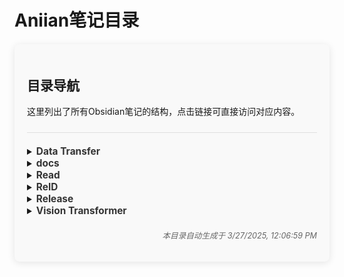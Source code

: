 # Aniian笔记目录

<div class="directory-container">
  <div class="directory-header">
    <h2>目录导航</h2>
    <p>这里列出了所有Obsidian笔记的结构，点击链接可直接访问对应内容。</p>
  </div>

  <div class="directory-content">
<details class="directory-folder">
  <summary><strong>Data Transfer</strong></summary>
  <div class="file-item">  - <a href="/aniian/Data%20Transfer/Index" class="file-link">Index</a></div>
  <div class="file-item">  - <a href="/aniian/Data%20Transfer/%E6%95%B0%E6%8D%AE%E7%9A%84%E9%A2%84%E5%A4%84%E7%90%86" class="file-link">数据的预处理</a></div>
  <div class="file-item">  - <a href="/aniian/Data%20Transfer/%E6%9C%AA%E5%91%BD%E5%90%8D" class="file-link">未命名</a></div>
</details>
<details class="directory-folder">
  <summary><strong>docs</strong></summary>
</details>
<details class="directory-folder">
  <summary><strong>Read</strong></summary>
  <details class="directory-folder">
    <summary><strong>Book</strong></summary>
    <details class="directory-folder">
      <summary><strong>AI Engineering Building Applications with Foundation Models</strong></summary>
      <div class="file-item">      - <a href="/aniian/Read/Book/AI%20Engineering%20Building%20Applications%20with%20Foundation%20Models/AI%20Engineering%20Building%20Applications%20with%20Foundation%20Models" class="file-link">AI Engineering Building Applications with Foundation Models</a></div>
      <div class="file-item">      - <a href="/aniian/Read/Book/AI%20Engineering%20Building%20Applications%20with%20Foundation%20Models/%E7%AC%AC10%E7%AB%A0%EF%BC%9A%20AI%E5%B7%A5%E7%A8%8B%E6%9E%B6%E6%9E%84%E5%92%8C%E7%94%A8%E6%88%B7%E5%8F%8D%E9%A6%88" class="file-link">第10章： AI工程架构和用户反馈</a></div>
      <div class="file-item">      - <a href="/aniian/Read/Book/AI%20Engineering%20Building%20Applications%20with%20Foundation%20Models/%E7%AC%AC1%E7%AB%A0%EF%BC%9A%20%E4%BB%8B%E7%BB%8D%E4%BD%BF%E7%94%A8%E5%9F%BA%E7%A1%80%E6%A8%A1%E5%9E%8B%E6%9E%84%E5%BB%BAAI%E5%BA%94%E7%94%A8" class="file-link">第1章： 介绍使用基础模型构建AI应用</a></div>
      <div class="file-item">      - <a href="/aniian/Read/Book/AI%20Engineering%20Building%20Applications%20with%20Foundation%20Models/%E7%AC%AC2%E7%AB%A0%EF%BC%9A%20%E7%90%86%E8%A7%A3%E5%9F%BA%E7%A1%80%E6%A8%A1%E5%9E%8B" class="file-link">第2章： 理解基础模型</a></div>
      <div class="file-item">      - <a href="/aniian/Read/Book/AI%20Engineering%20Building%20Applications%20with%20Foundation%20Models/%E7%AC%AC3%E7%AB%A0%EF%BC%9A%20%E8%AF%84%E4%BC%B0AI%E7%B3%BB%E7%BB%9F%E7%9A%84%E6%96%B9%E6%B3%95" class="file-link">第3章： 评估AI系统的方法</a></div>
      <div class="file-item">      - <a href="/aniian/Read/Book/AI%20Engineering%20Building%20Applications%20with%20Foundation%20Models/%E7%AC%AC4%E7%AB%A0%EF%BC%9A%20%E8%AF%84%E4%BC%B0AI%E7%B3%BB%E7%BB%9F" class="file-link">第4章： 评估AI系统</a></div>
      <div class="file-item">      - <a href="/aniian/Read/Book/AI%20Engineering%20Building%20Applications%20with%20Foundation%20Models/%E7%AC%AC5%E7%AB%A0%EF%BC%9A%20%E6%8F%90%E7%A4%BA%E5%B7%A5%E7%A8%8B%EF%BC%88Prompt%20Engineering%EF%BC%89" class="file-link">第5章： 提示工程（Prompt Engineering）</a></div>
      <div class="file-item">      - <a href="/aniian/Read/Book/AI%20Engineering%20Building%20Applications%20with%20Foundation%20Models/%E7%AC%AC6%E7%AB%A0%EF%BC%9A%20%E6%A3%80%E7%B4%A2%E5%A2%9E%E5%BC%BA%E7%94%9F%E6%88%90%EF%BC%88RAG%EF%BC%89%E4%B8%8E%E6%99%BA%E8%83%BD%E4%BB%A3%E7%90%86%EF%BC%88Agents%EF%BC%89" class="file-link">第6章： 检索增强生成（RAG）与智能代理（Agents）</a></div>
      <div class="file-item">      - <a href="/aniian/Read/Book/AI%20Engineering%20Building%20Applications%20with%20Foundation%20Models/%E7%AC%AC7%E7%AB%A0%EF%BC%9A%20%E5%BE%AE%E8%B0%83%EF%BC%88Finetuning%EF%BC%89" class="file-link">第7章： 微调（Finetuning）</a></div>
      <div class="file-item">      - <a href="/aniian/Read/Book/AI%20Engineering%20Building%20Applications%20with%20Foundation%20Models/%E7%AC%AC8%E7%AB%A0%EF%BC%9A%20%E6%95%B0%E6%8D%AE%E9%9B%86%E5%B7%A5%E7%A8%8B%20(Dataset%20Engineering)" class="file-link">第8章： 数据集工程 (Dataset Engineering)</a></div>
      <div class="file-item">      - <a href="/aniian/Read/Book/AI%20Engineering%20Building%20Applications%20with%20Foundation%20Models/%E7%AC%AC9%E7%AB%A0%EF%BC%9A%20%E6%8E%A8%E7%90%86%E4%BC%98%E5%8C%96" class="file-link">第9章： 推理优化</a></div>
    </details>
    <details class="directory-folder">
      <summary><strong>Understanding Deep Learning</strong></summary>
      <div class="file-item">      - <a href="/aniian/Read/Book/Understanding%20Deep%20Learning/Deep%20neural%20networks%20%E6%B7%B1%E5%BA%A6%E7%A5%9E%E7%BB%8F%E7%BD%91%E7%BB%9C" class="file-link">Deep neural networks 深度神经网络</a></div>
      <div class="file-item">      - <a href="/aniian/Read/Book/Understanding%20Deep%20Learning/Introduction%20%20%E5%BC%95%E8%A8%80" class="file-link">Introduction  引言</a></div>
      <div class="file-item">      - <a href="/aniian/Read/Book/Understanding%20Deep%20Learning/Loss%20functions%20%E6%8D%9F%E5%A4%B1%E5%87%BD%E6%95%B0" class="file-link">Loss functions 损失函数</a></div>
      <div class="file-item">      - <a href="/aniian/Read/Book/Understanding%20Deep%20Learning/Shallow%20neural%20networks%20%E6%B5%85%E5%B1%82%E7%A5%9E%E7%BB%8F%E7%BD%91%E7%BB%9C" class="file-link">Shallow neural networks 浅层神经网络</a></div>
      <div class="file-item">      - <a href="/aniian/Read/Book/Understanding%20Deep%20Learning/Supervised%20learning%20%E7%9B%91%E7%9D%A3%E5%AD%A6%E4%B9%A0" class="file-link">Supervised learning 监督学习</a></div>
      <div class="file-item">      - <a href="/aniian/Read/Book/Understanding%20Deep%20Learning/Understanding%20Deep%20Learning" class="file-link">Understanding Deep Learning</a></div>
    </details>
  </details>
  <details class="directory-folder">
    <summary><strong>Thesis</strong></summary>
    <div class="file-item">    - <a href="/aniian/Read/Thesis/2305.07027v1" class="file-link">2305.07027v1</a></div>
    <div class="file-item">    - <a href="/aniian/Read/Thesis/AirRoom%EF%BC%9AObjects%20Matter%20in%20Room%20Reidentification" class="file-link">AirRoom：Objects Matter in Room Reidentification</a></div>
    <div class="file-item">    - <a href="/aniian/Read/Thesis/An%20Image%20is%20Worth%2016x16%20Words%EF%BC%9ATransformers%20for%20Image%20Recognition%20at%20Scale" class="file-link">An Image is Worth 16x16 Words：Transformers for Image Recognition at Scale</a></div>
    <div class="file-item">    - <a href="/aniian/Read/Thesis/Attention%20Is%20All%20You%20Need" class="file-link">Attention Is All You Need</a></div>
    <div class="file-item">    - <a href="/aniian/Read/Thesis/Compress%20image%20to%20patches%20for%20Vision%20Transformer" class="file-link">Compress image to patches for Vision Transformer</a></div>
    <div class="file-item">    - <a href="/aniian/Read/Thesis/Deep%20learning" class="file-link">Deep learning</a></div>
    <div class="file-item">    - <a href="/aniian/Read/Thesis/EfficientNet%EF%BC%9A%20Rethinking%20Model%20Scaling%20for%20Convolutional%20Neural%20Networks" class="file-link">EfficientNet： Rethinking Model Scaling for Convolutional Neural Networks</a></div>
    <div class="file-item">    - <a href="/aniian/Read/Thesis/EfficientViT%EF%BC%9A%20Memory%20Efficient%20Vision%20Transformer%20with%20Cascaded%20Group%20Attention" class="file-link">EfficientViT： Memory Efficient Vision Transformer with Cascaded Group Attention</a></div>
    <div class="file-item">    - <a href="/aniian/Read/Thesis/FastReID%EF%BC%9AA%20Pytorch%20Toolbox%20for%20General%20Instance%20Re-identification" class="file-link">FastReID：A Pytorch Toolbox for General Instance Re-identification</a></div>
    <div class="file-item">    - <a href="/aniian/Read/Thesis/From%20Poses%20to%20Identity%EF%BC%9ATraining-Free%20Person%20Re-Identification%20via%20Feature%20Centralization" class="file-link">From Poses to Identity：Training-Free Person Re-Identification via Feature Centralization</a></div>
    <div class="file-item">    - <a href="/aniian/Read/Thesis/Improved%20sheep%20identification%20and%20tracking%20algorithm%20based%20on%20YOLOv5%20%2B%20SORT%20methods" class="file-link">Improved sheep identification and tracking algorithm based on YOLOv5 + SORT methods</a></div>
    <div class="file-item">    - <a href="/aniian/Read/Thesis/Index" class="file-link">Index</a></div>
    <div class="file-item">    - <a href="/aniian/Read/Thesis/MobileViTv3%EF%BC%9AMobile-Friendly%20Vision%20Transformer%20with%20Simple%20and%20Effective%20Fusion%20of%20Local%2C%20Global%20and%20Input%20Features" class="file-link">MobileViTv3：Mobile-Friendly Vision Transformer with Simple and Effective Fusion of Local, Global and Input Features</a></div>
    <div class="file-item">    - <a href="/aniian/Read/Thesis/MultiCamCows2024%20-%20A%20Multi-view%20Image%20Dataset%20for%20AI-driven%20Holstein-Friesian%20Cattle%20Re-Identification%20on%20a%20Working%20Farm" class="file-link">MultiCamCows2024 - A Multi-view Image Dataset for AI-driven Holstein-Friesian Cattle Re-Identification on a Working Farm</a></div>
    <div class="file-item">    - <a href="/aniian/Read/Thesis/Multimodality%20Adaptive%20Transformer%20and%20Mutual%20Learning%20for%20Unsupervised%20Domain%20Adaptation%20Vehicle%20Re-Identification" class="file-link">Multimodality Adaptive Transformer and Mutual Learning for Unsupervised Domain Adaptation Vehicle Re-Identification</a></div>
    <div class="file-item">    - <a href="/aniian/Read/Thesis/Multispecies%20Animal%20Re-ID%20Using%20a%20Large%20Community-Curated%20Dataset" class="file-link">Multispecies Animal Re-ID Using a Large Community-Curated Dataset</a></div>
    <div class="file-item">    - <a href="/aniian/Read/Thesis/On%20Layer%20Normalization%20in%20the%20Transformer%20Architecture" class="file-link">On Layer Normalization in the Transformer Architecture</a></div>
    <div class="file-item">    - <a href="/aniian/Read/Thesis/PASS%EF%BC%9APart-Aware%20Self-Supervised%20Pre-Training%20for%20Person%20Re-Identification" class="file-link">PASS：Part-Aware Self-Supervised Pre-Training for Person Re-Identification</a></div>
    <div class="file-item">    - <a href="/aniian/Read/Thesis/PersonViT%EF%BC%9ALarge-scale%20Self-supervised%20VisionTransformer%20for%20Person%20Re-Identification" class="file-link">PersonViT：Large-scale Self-supervised VisionTransformer for Person Re-Identification</a></div>
    <div class="file-item">    - <a href="/aniian/Read/Thesis/Re-identification%20for%20long-term%20tracking%20and%20management%20of%20health%20and%20welfare%20challenges%20in%20pigs" class="file-link">Re-identification for long-term tracking and management of health and welfare challenges in pigs</a></div>
    <div class="file-item">    - <a href="/aniian/Read/Thesis/Self-Supervised%20Pre-Training%20for%20Transformer-Based%20Person%20Re-Identification" class="file-link">Self-Supervised Pre-Training for Transformer-Based Person Re-Identification</a></div>
    <div class="file-item">    - <a href="/aniian/Read/Thesis/Swin%20Transformer%EF%BC%9AHierarchical%20Vision%20Transformer%20using%20Shifted%20Windows" class="file-link">Swin Transformer：Hierarchical Vision Transformer using Shifted Windows</a></div>
    <div class="file-item">    - <a href="/aniian/Read/Thesis/Towards%20Self-Supervision%20for%20Video%20Identification%20of%20Individual%20Holstein-Friesian%20Cattle%EF%BC%9AThe%20Cows2021%20Dataset" class="file-link">Towards Self-Supervision for Video Identification of Individual Holstein-Friesian Cattle：The Cows2021 Dataset</a></div>
    <div class="file-item">    - <a href="/aniian/Read/Thesis/Training%20data-efficient%20image%20transformers%20%26%20distillation%20through%20attention" class="file-link">Training data-efficient image transformers & distillation through attention</a></div>
    <div class="file-item">    - <a href="/aniian/Read/Thesis/TRANSFORMER-SQUARED%EF%BC%9ASELF-ADAPTIVE%20LLMS" class="file-link">TRANSFORMER-SQUARED：SELF-ADAPTIVE LLMS</a></div>
    <div class="file-item">    - <a href="/aniian/Read/Thesis/Transformers%20without%20Normalization" class="file-link">Transformers without Normalization</a></div>
    <div class="file-item">    - <a href="/aniian/Read/Thesis/TransReID%EF%BC%9ATransformer-based%20Object%20Re-Identification" class="file-link">TransReID：Transformer-based Object Re-Identification</a></div>
    <div class="file-item">    - <a href="/aniian/Read/Thesis/Understanding%20the%20Difficulty%20of%20Training%20Transformers" class="file-link">Understanding the Difficulty of Training Transformers</a></div>
    <div class="file-item">    - <a href="/aniian/Read/Thesis/Vision%20Transformer%20with%20hierarchical%20structure%20and%20windows%20shifting%20for%20person%20re-identification" class="file-link">Vision Transformer with hierarchical structure and windows shifting for person re-identification</a></div>
    <div class="file-item">    - <a href="/aniian/Read/Thesis/WildlifeDatasets%EF%BC%9A%20An%20open-source%20toolkit%20for%20animal%20re-identificat" class="file-link">WildlifeDatasets： An open-source toolkit for animal re-identificat</a></div>
  </details>
  <div class="file-item">  - <a href="/aniian/Read/index" class="file-link">阅读笔记</a></div>
</details>
<details class="directory-folder">
  <summary><strong>ReID</strong></summary>
  <div class="file-item">  - <a href="/aniian/ReID/1" class="file-link">1</a></div>
  <div class="file-item">  - <a href="/aniian/ReID/2025-3-18" class="file-link">2025-3-18</a></div>
  <div class="file-item">  - <a href="/aniian/ReID/FastReID%E7%BD%91%E7%BB%9C%E7%BB%93%E6%9E%84" class="file-link">安装可视化工具</a></div>
  <div class="file-item">  - <a href="/aniian/ReID/index" class="file-link">ReID 相关研究</a></div>
  <div class="file-item">  - <a href="/aniian/ReID/Overall%20Process" class="file-link">Overall Process</a></div>
  <div class="file-item">  - <a href="/aniian/ReID/ReID%20%E6%95%B0%E6%8D%AE%E9%9B%86" class="file-link">ReID 数据集</a></div>
  <div class="file-item">  - <a href="/aniian/ReID/Reproduce%20Fast-ReID%20on%20Tencent%20Cloud%20Studio%20IDE" class="file-link">删除环境</a></div>
  <div class="file-item">  - <a href="/aniian/ReID/Todays" class="file-link">Todays</a></div>
  <div class="file-item">  - <a href="/aniian/ReID/%E9%87%8D%E8%AF%86%E5%88%AB%EF%BC%88ReID%EF%BC%89%E5%AD%A6%E4%B9%A0%E8%B7%AF%E5%BE%84" class="file-link">重识别（ReID）学习路径</a></div>
</details>
<details class="directory-folder">
  <summary><strong>Release</strong></summary>
  <div class="file-item">  - <a href="/aniian/Release/Idea" class="file-link">Idea</a></div>
  <div class="file-item">  - <a href="/aniian/Release/Main" class="file-link">Main</a></div>
  <div class="file-item">  - <a href="/aniian/Release/Prompt" class="file-link">Prompt</a></div>
  <div class="file-item">  - <a href="/aniian/Release/Remind" class="file-link">Remind</a></div>
  <div class="file-item">  - <a href="/aniian/Release/WebPages" class="file-link">WebPages</a></div>
  <div class="file-item">  - <a href="/aniian/Release/%E6%9C%AA%E5%91%BD%E5%90%8D" class="file-link">未命名</a></div>
</details>
<details class="directory-folder">
  <summary><strong>Vision Transformer</strong></summary>
  <div class="file-item">  - <a href="/aniian/Vision%20Transformer/CNN%E5%92%8CViT%E7%9A%84%E8%9E%8D%E5%90%88" class="file-link">CNN和ViT的融合</a></div>
  <div class="file-item">  - <a href="/aniian/Vision%20Transformer/CNN%E6%B5%85%E5%B1%82%E6%8F%90%E5%8F%96" class="file-link">CNN浅层提取</a></div>
  <div class="file-item">  - <a href="/aniian/Vision%20Transformer/CNN%E7%9A%84%E7%9A%84%E9%80%89%E6%8B%A9" class="file-link">CNN的的选择</a></div>
  <div class="file-item">  - <a href="/aniian/Vision%20Transformer/Git" class="file-link">Git</a></div>
  <div class="file-item">  - <a href="/aniian/Vision%20Transformer/Index" class="file-link">Index</a></div>
  <div class="file-item">  - <a href="/aniian/Vision%20Transformer/MSHA%E6%95%B0%E6%8D%AE%E6%B5%81%E5%8A%A8" class="file-link">MSHA数据流动</a></div>
  <div class="file-item">  - <a href="/aniian/Vision%20Transformer/Transformer%20(ViT)%20%E6%B5%81%E7%A8%8B%E5%8F%8A%E5%AE%9E%E4%BE%8B%E6%BC%94%E7%A4%BA" class="file-link">Transformer (ViT) 流程及实例演示</a></div>
  <div class="file-item">  - <a href="/aniian/Vision%20Transformer/Transformer%E5%92%8CVision%20Transformer" class="file-link">Transformer和Vision Transformer</a></div>
  <div class="file-item">  - <a href="/aniian/Vision%20Transformer/ViT%EF%BC%88Vision%20Transformer%EF%BC%89" class="file-link">ViT（Vision Transformer）</a></div>
  <div class="file-item">  - <a href="/aniian/Vision%20Transformer/VMware" class="file-link">VMware</a></div>
</details>

  </div>

  <div class="directory-footer">
    <p><em>本目录自动生成于 3/27/2025, 12:06:59 PM</em></p>
  </div>
</div>

<style>
.directory-container {
  background-color: #f9f9f9;
  border-radius: 8px;
  padding: 20px;
  margin: 20px 0;
  box-shadow: 0 2px 12px rgba(0, 0, 0, 0.1);
}

.directory-header {
  border-bottom: 1px solid #e0e0e0;
  margin-bottom: 20px;
  padding-bottom: 10px;
}

.directory-content {
  overflow-x: auto;
}

.directory-content a {
  text-decoration: none;
  transition: color 0.2s;
}

.directory-content a:hover {
  color: #4CAF50;
  text-decoration: underline;
}

.directory-content strong {
  color: #333;
  font-size: 1.1em;
}

.directory-footer {
  margin-top: 20px;
  font-size: 0.9em;
  color: #666;
  text-align: right;
}
</style>
